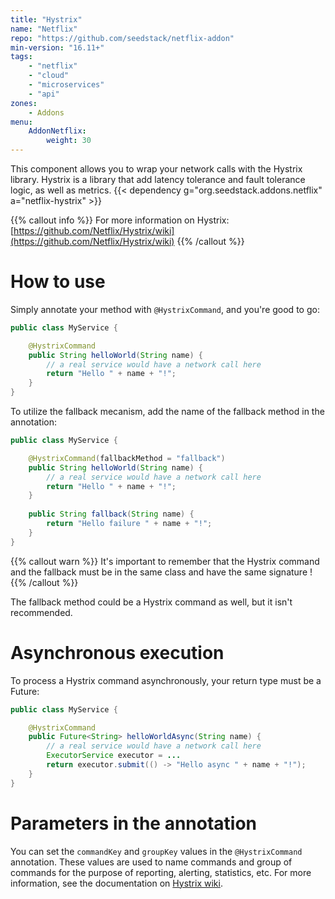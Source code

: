 ```yaml
---
title: "Hystrix"
name: "Netflix"
repo: "https://github.com/seedstack/netflix-addon"
min-version: "16.11+"
tags:
    - "netflix"
    - "cloud"
    - "microservices"
    - "api"
zones:
    - Addons
menu:
    AddonNetflix:
        weight: 30
---
```


This component allows you to wrap your network calls with the Hystrix library. Hystrix is a library that add latency tolerance and fault tolerance logic, as well as metrics.
{{< dependency g="org.seedstack.addons.netflix" a="netflix-hystrix" >}}

{{% callout info %}}
For more information on Hystrix: [https://github.com/Netflix/Hystrix/wiki](https://github.com/Netflix/Hystrix/wiki)
{{% /callout %}}

# How to use

Simply annotate your method with `@HystrixCommand`, and you're good to go:
```java
public class MyService {

    @HystrixCommand
    public String helloWorld(String name) {
        // a real service would have a network call here
        return "Hello " + name + "!"; 
    }
}
```

To utilize the fallback mecanism, add the name of the fallback method in the annotation:
```java
public class MyService {

    @HystrixCommand(fallbackMethod = "fallback")
    public String helloWorld(String name) {
        // a real service would have a network call here
        return "Hello " + name + "!"; 
    }
    
    public String fallback(String name) {
        return "Hello failure " + name + "!";
    }
}
```

{{% callout warn %}}
It's important to remember that the Hystrix command and the fallback must be in the same class and have the same signature !
{{% /callout %}}

The fallback method could be a Hystrix command as well, but it isn't recommended.

# Asynchronous execution

To process a Hystrix command asynchronously, your return type must be a Future:
```java
public class MyService {

    @HystrixCommand
    public Future<String> helloWorldAsync(String name) {
        // a real service would have a network call here
        ExecutorService executor = ...
        return executor.submit(() -> "Hello async " + name + "!");
    }
}
```

# Parameters in the annotation

You can set the `commandKey` and `groupKey` values in the `@HystrixCommand` annotation.
These values are used to name commands and group of commands for the purpose of reporting, alerting, statistics, etc.
For more information, see the documentation on [Hystrix wiki](https://github.com/Netflix/Hystrix/wiki/How-To-Use#command-name).
